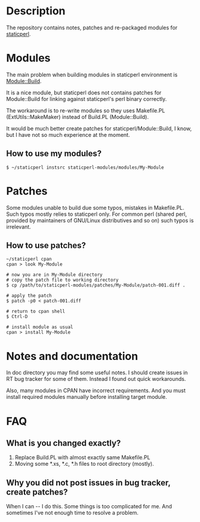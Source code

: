Description
==================

The repository contains notes, patches and re-packaged modules
for [staticperl](http://search.cpan.org/perldoc?staticperl).

Modules
==================

The main problem when building modules in staticperl environment
is [Module::Build](http://search.cpan.org/perldoc?Module%3A%3ABuild).

It is a nice module, but staticperl does not contains patches for 
Module::Build for linking against staticperl's perl binary correctly.

The workaround is to re-write modules so they uses Makefile.PL
(ExtUtils::MakeMaker) instead of Build.PL (Module::Build).

It would be much better create patches for staticperl/Module::Build,
I know, but I have not so much experience at the moment.

How to use my modules?
-------------------

```
$ ~/staticperl instsrc staticperl-modules/modules/My-Module
```

Patches
====================

Some modules unable to build due some typos, mistakes in Makefile.PL.
Such typos mostly relies to staticperl only. For common perl 
(shared perl, provided by maintainers of GNU/Linux distributives and so on)
such typos is irrelevant.

How to use patches?
-------------------

```
~/staticperl cpan
cpan > look My-Module

# now you are in My-Module directory
# copy the patch file to working directory
$ cp /path/to/staticperl-modules/patches/My-Module/patch-001.diff .

# apply the patch
$ patch -p0 < patch-001.diff

# return to cpan shell
$ Ctrl-D

# install module as usual
cpan > install My-Module
```

Notes and documentation
=======================

In doc directory you may find some useful notes. I should create
issues in RT bug tracker for some of them.
Instead I found out quick workarounds.

Also, many modules in CPAN have incorrect requirements. And you must
install required modules manually before installing target module.

FAQ
=======================

What is you changed exactly?
-----------------------------

1. Replace Build.PL with almost exactly same Makefile.PL
2. Moving some \*.xs, \*.c, \*.h files to root directory (mostly).

Why you did not post issues in bug tracker, create patches?
-----------------------------------------------------------

When I can -- I do this.
Some things is too complicated for me.
And sometimes I've not enough time to resolve a problem.

